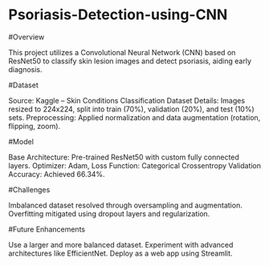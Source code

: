 # Psoriasis-Detection-using-CNN

#Overview

This project utilizes a Convolutional Neural Network (CNN) based on ResNet50 to classify skin lesion images and detect psoriasis, aiding early diagnosis.

#Dataset

Source: Kaggle – Skin Conditions Classification Dataset
Details: Images resized to 224x224, split into train (70%), validation (20%), and test (10%) sets.
Preprocessing: Applied normalization and data augmentation (rotation, flipping, zoom).

#Model

Base Architecture: Pre-trained ResNet50 with custom fully connected layers.
Optimizer: Adam, Loss Function: Categorical Crossentropy
Validation Accuracy: Achieved 66.34%.

#Challenges

Imbalanced dataset resolved through oversampling and augmentation.
Overfitting mitigated using dropout layers and regularization.

#Future Enhancements

Use a larger and more balanced dataset.
Experiment with advanced architectures like EfficientNet.
Deploy as a web app using Streamlit.
